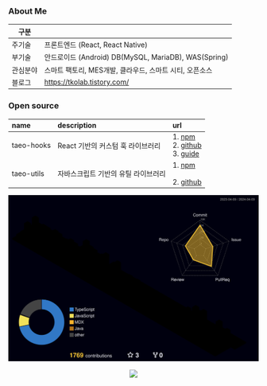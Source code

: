 
### About Me

| 구분     |                                                       |
| -------- | ----------------------------------------------------- |
| 주기술   | 프론트엔드 (React, React Native)                      |
| 부기술   | 안드로이드 (Android) DB(MySQL, MariaDB), WAS(Spring)  |
| 관심분야 | 스마트 팩토리, MES개발, 클라우드, 스마트 시티, 오픈소스 |
| 블로그   | https://tkolab.tistory.com/ |

### Open source

| name       | description                         | url                                                          |
| :--------- | :---------------------------------- | :----------------------------------------------------------- |
| taeo-hooks | React 기반의 커스텀 훅 라이브러리   | 1. [npm](https://www.npmjs.com/package/taeo-hooks) <br /> 2. [github](https://github.com/taetaeo/taeo-hooks)<br />3. [guide](https://taeo.gitbook.io/taeo/taeo-hooks) |
| taeo-utils | 자바스크립트 기반의 유틸 라이브러리 | 1. [npm](https://www.npmjs.com/package/taeo-utils)<br /><br />2. [github](https://github.com/taetaeo/taeo-utils) |



<!-- <a href="https://hits.seeyoufarm.com"><img src="https://hits.seeyoufarm.com/api/count/incr/badge.svg?url=https%3A%2F%2Fgithub.com%2Fdahhnym&count_bg=%2379C83D&title_bg=%23555555&icon=&icon_color=%23E7E7E7&title=hits&edge_flat=true" align="right"/></a><br>
->

<!-- ![header](https://capsule-render.vercel.app/api?type=waving&color=gradient&height=300&section=header&text=Hello👋%20I'm%20T.K%20&fontSize=90&fontAlignY=45)
->



<!-- ![javascript](https://badges.aleen42.com/src/javascript.svg)
![node](https://badges.aleen42.com/src/node.svg)
![vue](https://badges.aleen42.com/src/vue.svg)
![react](https://badges.aleen42.com/src/react.svg)
![typescript](https://badges.aleen42.com/src/typescript.svg)
![webpack](https://badges.aleen42.com/src/webpack.svg) -->

<!-- [![tk's github activity graph](https://activity-graph.herokuapp.com/graph?username=ohtaekwon&theme=xcode)](https://github.com/holabee/github-readme-activity-graph)
 -->


<!-- <b><em><a href="https://ohtaekwon.github.io/OHTK-Portfolio/">더 알아보기!</a></em></b> -->

![리드미 3D](https://github.com/taetaeo/taetaeo/blob/master/profile-3d-contrib/profile-night-rainbow.svg)


<p align="center">
  <a href="https://github.com/taetaeo" title="GitHub OHTAEKWON">
    <img src="https://img.shields.io/github/followers/taetaeo?label=follow&style=social" alt-text="GitHub OHTAEKWON" height="30"/>
  </a>






